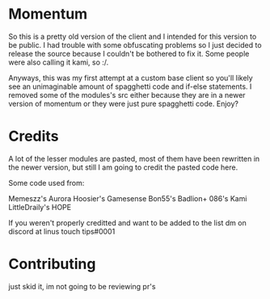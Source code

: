 # Momentum

So this is a pretty old version of the client and I intended for this version to be public. I had trouble with some obfuscating problems so I just decided to release the source because I couldn't be bothered to fix it. Some people were also calling it kami, so :/.

Anyways, this was my first attempt at a custom base client so you'll likely see an unimaginable amount of spagghetti code and if-else statements. I removed some of the modules's src either because they are in a newer version of momentum or they were just pure spagghetti code. Enjoy?

# Credits

A lot of the lesser modules are pasted, most of them have been rewritten in the newer version, but still I am going to credit the pasted code here.

Some code used from:

Memeszz's Aurora
Hoosier's Gamesense
Bon55's Badlion+
086's Kami
LittleDraily's HOPE

If you weren't properly creditted and want to be added to the list dm on discord at linus touch tips#0001

# Contributing

just skid it, im not going to be reviewing pr's
